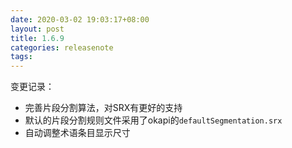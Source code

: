 ```yaml
---
date: 2020-03-02 19:03:17+08:00
layout: post
title: 1.6.9
categories: releasenote
tags: 
---
```


变更记录：

* 完善片段分割算法，对SRX有更好的支持
* 默认的片段分割规则文件采用了okapi的`defaultSegmentation.srx`
* 自动调整术语条目显示尺寸


 
 